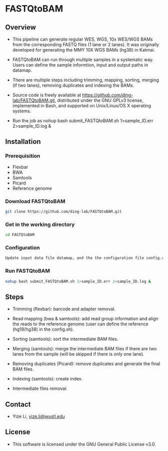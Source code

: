 # FASTQtoBAM

## Overview

* This pipeline can generate regular WES, WGS, 10x WES/WGS BAMs from the corresponding FASTQ files (1 lane or 2 lanes). It was originally developed for generating the MMY 10X WGS BAMs (hg38) in Katmai. 

* FASTQtoBAM can run through multiple samples in a systematic way. Users can define the sample informtion, input and output paths in datamap. 

* There are multiple steps including trimming, mapping, sorting, merging (if two lanes), removing duplicates and indexing the BAMs.

* Source code is freely available at https://github.com/ding-lab/FASTQtoBAM.git, distributed under the GNU GPLv3 license, implemented in Bash, and supported on Unix/Linux/OS X operating systems.

* Run the job as nohup bash submit_FASTQtoBAM.sh 1>sample_ID.err 2>sample_ID.log &

## Installation

### Prerequisition
* Flexbar
* BWA
* Samtools
* Picard
* Reference genome
### Download FASTQtoBAM
```sh
git clone https://github.com/ding-lab/FASTQtoBAM.git
```
### Get in the working directory
```sh
cd FASTQtoBAM
```

### Configuration
```sh
Update input data file datamap, and the the configuration file config.sh if needed (if work in Katmai, tools have been installed and defined in the configuration file config.sh).
```

### Run FASTQtoBAM
```sh
nohup bash submit_FASTQtoBAM.sh 1>sample_ID.err 2>sample_ID.log &
```

## Steps

* Trimming (flexbar): barcode and adapter removal.

* Read mapping (bwa & samtools): add read group information and align the reads to the reference genome (user can define the reference (hg19/hg38) in the config.sh).

* Sorting (samtools): sort the intermediate BAM files.

* Merging (samtools): merge the intermediate BAM files if there are two lanes from the sample (will be skipped if there is only one lane).

* Removing duplicates (Picard): remove duplicates and generate the final BAM files.

* Indexing (samtools): create index.

* Intermediate files removal.

## Contact
* Yize Li, yize.li@wustl.edu

## License
* This software is licensed under the GNU General Public License v3.0.
